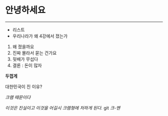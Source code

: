 # 안녕하세요
---
- 리스트
- 우리나라가 왜 4강에서 졌는가
1. 왜 졌을까요
2. 진짜 몰라서 묻는 건가요
3. 뒷배가 무섭다
4. 결론 : 돈이 많자

**두껍게**

대한민국이 진 이유?

*크램 때문이다*

*이것은 진실이고 이것을 어길시 크램형에 처하게 된다.*
git 
*크-멘* 